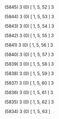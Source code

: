 (5845) 3 (0) [ 1, 5, 52 ] 3 


(5844) 3 (0) [ 1, 5, 53 ] 3 


(5843) 3 (0) [ 1, 5, 54 ] 3 


(5842) 3 (0) [ 1, 5, 55 ] 3 


(5841) 3 (0) [ 1, 5, 56 ] 3 


(5840) 3 (0) [ 1, 5, 57 ] 3 


(5839) 3 (0) [ 1, 5, 58 ] 3 


(5838) 3 (0) [ 1, 5, 59 ] 3 


(5837) 3 (0) [ 1, 5, 60 ] 3 


(5836) 3 (0) [ 1, 5, 61 ] 3 


(5835) 3 (0) [ 1, 5, 62 ] 3 


(5834) 3 (0) [ 1, 5, 63 ]  

